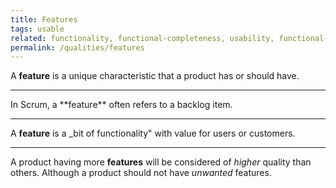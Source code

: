 ```yaml
---
title: Features
tags: usable
related: functionality, functional-completeness, usability, functional-suitability
permalink: /qualities/features
---
```


A **feature** is a unique characteristic that a product has or should have.

<hr class="with-no-margin"/>
In Scrum, a **feature** often refers to a backlog item.

<hr class="with-no-margin"/>

A **feature** is a _bit of functionality" with value for users or customers.

<hr class="with-no-margin"/>

A product having more **features** will be considered of _higher_ quality than others.
Although a product should not have _unwanted_ features.
